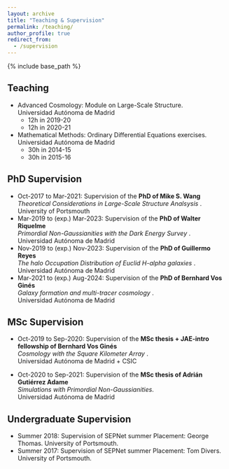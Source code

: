 ```yaml
---
layout: archive
title: "Teaching & Supervision"
permalink: /teaching/
author_profile: true
redirect_from:
  - /supervision
---
```


{% include base_path %}
<br>

Teaching
----

* Advanced Cosmology: Module on Large-Scale Structure. <br> Universidad Autónoma de Madrid
  * 12h in 2019-20
  * 12h in 2020-21
* Mathematical Methods: Ordinary Differential Equations exercises. <br> Universidad Autónoma de Madrid
  * 30h in 2014-15
  * 30h in 2015-16

PhD Supervision
-----
*  Oct-2017 to Mar-2021: Supervision of the **PhD of Mike S. Wang** <br>
<i> Theoretical Considerations in Large-Scale Structure Analsysis </i>. <br>
University of Portsmouth
* Mar-2019 to (exp.) Mar-2023: Supervision of the **PhD of Walter Riquelme** <br>
<i> Primordial Non-Gaussianities with the Dark Energy Survey </i>. <br>
Universidad Autónoma de Madrid
* Nov-2019 to (exp.) Nov-2023: Supervision of the **PhD of Guillermo Reyes** <br>
<i> The halo Occupation Distribution of Euclid H-alpha galaxies </i>. <br>
Universidad Autónoma de Madrid
* Mar-2021 to (exp.) Aug-2024: Supervision of the **PhD of Bernhard Vos Ginés** <br>
<i> Galaxy formation and multi-tracer cosmology </i>. <br>
Universidad Autónoma de Madrid

MSc Supervision
-----
* Oct-2019 to Sep-2020: Supervision of the **MSc thesis + JAE-intro fellowship of Bernhard Vos Ginés** <br>
<i> Cosmology with the Square Kilometer Array </i>. <br>
Universidad Autónoma de Madrid + CSIC

* Oct-2020 to Sep-2021: Supervision of the **MSc thesis of Adrián Gutiérrez Adame** <br>
<i> Simulations with Primordial Non-Gaussianities</i>. <br>
Universidad Autónoma de Madrid

Undergraduate Supervision
-----

* Summer 2018: Supervision of SEPNet summer Placement: George Thomas. University of Portsmouth. 
* Summer 2017: Supervision of SEPNet summer Placement: Tom Divers. University of Portsmouth. 


